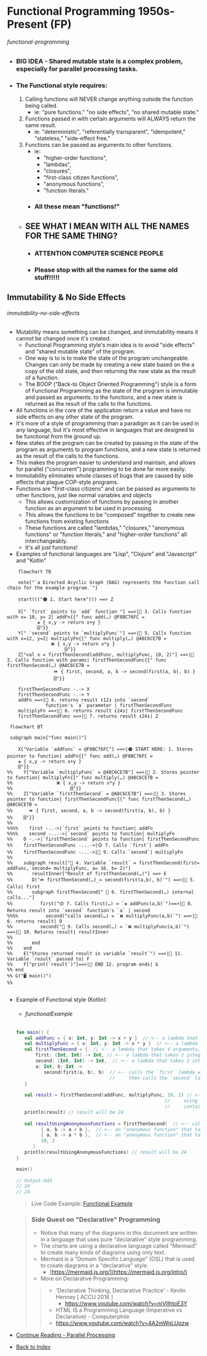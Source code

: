 # Functional Programming 1950s-Present (FP) <a name="FunctionalProgramming"></a>
###### functional-programming
  - ### BIG IDEA - Shared mutable state is a complex problem, especially for parallel processing tasks. 

  - ### The Functional style requires:
    1) Calling functions will NEVER change anything outside the function being called. 
       - ie: "pure functions." "no side effects", "no shared mutable state."
    2) Functions passed in with certain arguments will ALWAYS return the same result.
       - ie: "deterministic", "referentially transparent", "idempotent," "stateless," "side-effect free."
    3) Functions can be passed as arguments to other functions.
       - ie: 
         - "higher-order functions", 
         - "lambdas", 
         - "closures",
         - "first-class citizen functions", 
         - "anonymous functions", 
         - "function literals."
       - ### All these mean "functions!"
       
    - ## SEE WHAT I MEAN WITH ALL THE NAMES FOR THE SAME THING?
      - ### ATTENTION COMPUTER SCIENCE PEOPLE 
      - ### Please stop with all the names for the same old stuff!!!!!   

## Immutability & No Side Effects <a name="immutability-no-side-effects"></a>
###### immutability-no-side-effects
  - Mutability means something can be changed, and immutability means it cannot be changed once it's created.
    - Functional Programming style's main idea is to avoid "side effects" and "shared mutable state" of the program.
    - One way is to is to make the state of the program unchangeable. Changes can only be made by creating a new state
      based on the a copy of the old state, and then returning the new state as the result of a function.
    - The BOOP ("Back-to Object Oriented Programming") style is a form of Functional Programming as the state of the 
      program is immutable and passed as arguments.
      to the functions, and a new state is returned as the result of the calls to the functions.
- All functions in the core of the application return a value and have no side effects on any other state of
  the program.
- It's more of a style of programming than a paradigm as it can be used in any language, but it's most effective
  in languages that are designed to be functional from the ground up.
- New states of the program can be created by passing in the state of the program as arguments to program functions,
  and a new state is returned as the result of the calls to the functions.
- This makes the program easier to understand and maintain, and allows for parallel ("concurrent") programming
  to be done far more easily.
- Immutability eliminates whole classes of bugs that are caused by side effects that plague COP-style programs.
- Functions are "first-class citizens" and can be passed as arguments to other functions, just like normal variables and objects
    - This allows customization of functions by passing in another function as an argument to be used in processing.
    - This allows the functions to be "composed" together to create new functions from existing functions
    - These functions are called "lambdas," "closures," "anonymous functions" or "function literals,"
      and "higher-order functions" all interchangeably. 
    - It's all just functions!
- Examples of functional languages are "Lisp", "Clojure" and "Javascript" and "Kotlin"

```mermaid
    flowchart TB
    
    note["`a Directed Acyclic Graph (DAG) represents the function call chain for the example program.`"]
    
    start((("🟠 1. Start here"))) ==> Z
    
    X[" `first` points to `add` function "] ==>|🔵 3. Calls function with x= 10, y= 2| addFn{{" func add(…) @F8BC76FC =
           ✚ { x,y -> return x+y } 
           ⌺"}}
    Y[" `second` points to `multiplyFunc`"] ==>|🔵 5. Calls function with x=12, y=2| multiplyFn{{" func multiply(…) @48C6CE7B = 
                ❌ { x,y -> return x*y }
                     ⌺"}}
    Z["val x = firstThenSecond(addFunc, multiplyFunc, 10, 2)"] ==>|🔵 2. Calls function with params| firstThenSecondFunc{{" func firstThenSecond(…) @A8C6CE7B =
                 ⏩ { first, second, a, b -> second(first(a, b), b) }
                 ⌺"}}
    
    firstThenSecondFunc -.-> X
    firstThenSecondFunc -.-> Y
    addFn ==>|🔵 4. returns result ❪12❫ into `second`
              function's `a` parameter | firstThenSecondFunc
    multiplyFn ==>|🔵 6. returns result ❪24❫| firstThenSecondFunc
    firstThenSecondFunc ==>|🔵 7. returns result ❪24❫| Z

```


```mermaid
 flowchart BT
 
 subgraph main["func main()"]
    
    X["Variable `addFunc` = @F8BC76FC"] ==>|🟠 START HERE: 1. Stores pointer to function| addFn{{" func add(…) @F8BC76FC =
    ✚ { x,y -> return x+y }
    ⌺"}}
%%    Y["Variable `multiplyFunc` = @48C6CE7B"] ==>|🔵 2. Stores pointer to function| multiplyFn{{" func multiply(…) @48C6CE7B = 
%%                ❌ { x,y -> return x*y }
%%                     ⌺"}}
%%    Z["Variable `firstThenSecond` = @A8C6CE7B"] ==>|🔵 3. Stores pointer to function| firstThenSecondFunc{{" func firstThenSecond(…) @A8C6CE7B =
%%      ⏩ { first, second, a, b -> second(first(a, b), b) }
%%    ⌺"}}
%%    
%%%%    first -..->|`first` points to function| addFn
%%%%    second -...->|`second` points to function| multiplyFn
%%    D -.->|`firstThenSecond` points to function| firstThenSecondFunc
%%    firstThenSecondFunc -...->|🟡 7. Calls `first`| addFn
%%    firstThenSecondFunc -...->|🔴 9. Calls `second`| multiplyFn
%%    
%%    subgraph result["🔵 4. Variable `result` = firstThenSecond(first= addFunc, second= multiplyFunc, a= 10, b= 2)"]
%%       resultInner["Result of firstThenSecond(…)"] ==> E
%%       D("⏩ firstThenSecond(…)_= second(first(a,b), b)`") ==>|🔵 5. Calls| first
%%       subgraph firstThenSecond[" 🔵 6. firstThenSecond(…) internal calls..."]
%%          first("🟡 7. Calls first(…) = `✚ addFunc(a,b)`")==>|🔵 8. Returns result into `second` function's `a` | second
%%%%          second("calls second(…) = `❌ multiplyFunc(a,b)`") ==>|🔵 6. returns result| D
%%          second("🔴 9. Calls second(…) = `❌ multiplyFunc(a,b)`") ==>|🔵 10. Returns result| resultInner
%%          
%%       end
%%    end
%%    E("Stores returned result in variable `result`") ==>|🔵 11. Variable `result` passed to| F
%%    F["print(`result`)"]==>|🔵 END 12. program ends| G
%% end
%% G("🖥️ main()")
%% 
 
 ```

- Example of Functional style (Kotlin):
  - ###### functionalExample
  ```Kotlin
  fun main() {
     val addFunc = { x: Int, y: Int -> x + y }  // <-- a lambda that takes 2 integers and returns the sum of the integers.
     val multiplyFunc = { x: Int, y: Int -> x * y }  // <-- a lambda that takes 2 integers and returns the product of the integers.
     val firstThenSecond = {  // <-- a lambda that takes 4 arguments, 2 functions and 2 integers, and returns the result of the 2 functions. 
         first: (Int, Int) -> Int, // <-- a lambda that takes 2 integers and returns an integer, it's executed first.
         second: (Int, Int) -> Int,  // <-- a lambda that takes 2 integers and returns an integer, it's executed second.
         a: Int, b: Int -> 
            second(first(a, b), b)  // <-- calls the `first` lambda with the 2 integers (a & b), 
                                    //     then calls the `second` lambda with the result of `first()` and the 2nd integer (b)
     }              
     
     val result = firstThenSecond(addFunc, multiplyFunc, 10, 2) // <-- calls the lambda with the 2 functions and 2 integers 
                                                        //     using the "first class citizen" variables that each 
                                                        //     contain a function as a value (also called a lambda.)
     println(result) // result will be 24
     
     val resultUsingAnonymousFunctions = firstThenSecond(  // <-- calls the `firstThenSecond` lambda with the 2 "anonymous functions" and 2 integers.
           { a, b -> a + b },  // <-- an "anonymous function" that takes 2 integers and returns the sum of the integers.
           { a, b -> a * b },  // <-- an "anonymous function" that takes 2 integers and returns the product of the integers.
           10, 2
        )
     println(resultUsingAnonymousFunctions) // result will be 24 
  }
  
  main()
    
  // Output:Add 
  // 24
  // 24
  ```
  > Live Code Example: [Functional Example](src/main/kotlin/functionalExample.kt)

  > ### Side Quest on "Declarative" Programming
  > - Notice that many of the diagrams in this document are written in a language that uses pure "declarative" style programming.
  >- The charts are using a declarative language called "Mermaid" to create many kinds of diagrams using only text.
  >- Mermaid is a "Domain Specific Language" (DSL) that is used to create diagrams in a "declarative" style.
  >   - [https://mermaid.js.org/](https://mermaid.js.org/intro/)
  > - More on Declarative Programming:
  >> - 'Declarative Thinking, Declarative Practice' - Kevlin Henney [ ACCU 2016 ]
  >>   - https://www.youtube.com/watch?v=nrVIlhtoE3Y 
  >> - HTML IS a Programming Language (Imperative vs Declarative) - Computerphile
  >>  - https://www.youtube.com/watch?v=4A2mWqLUpzw


- [Continue Reading - Parallel Processing](./12-ParallelProcessing.md)  
- [Back to Index](README.md)